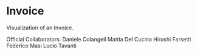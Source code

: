 # Invoice
Visualization of an Invoice.

Official Collaborators:
Daniele Colangeli
Mattia Del Cucina
Hiroshi Farsetti
Federico Masi
Lucio Tavanti
